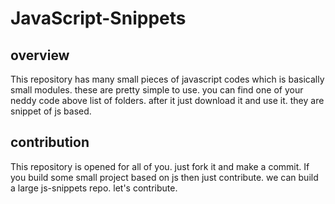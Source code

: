 # JavaScript-Snippets

## overview
This repository has many small pieces of javascript codes which is basically small modules. these are pretty simple to use. you can find one of your neddy code above list of folders. after it just download it and use it. they are snippet of js based.

## contribution
This repository is opened for all of you. just fork it and make a commit. If you build some small project based on js then just contribute. we can build a large js-snippets repo. let's contribute.
